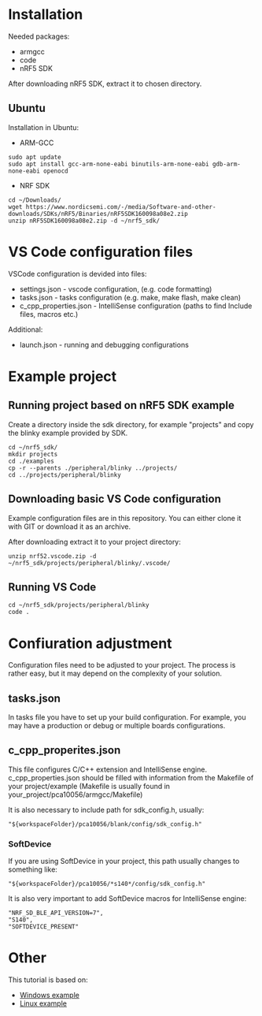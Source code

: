# Installation
Needed packages:
- armgcc
- code
- nRF5 SDK 

After downloading nRF5 SDK, extract it to chosen directory.

## Ubuntu
Installation in Ubuntu:
* ARM-GCC
```shell
sudo apt update
sudo apt install gcc-arm-none-eabi binutils-arm-none-eabi gdb-arm-none-eabi openocd
```

* NRF SDK
```shell
cd ~/Downloads/
wget https://www.nordicsemi.com/-/media/Software-and-other-downloads/SDKs/nRF5/Binaries/nRF5SDK160098a08e2.zip
unzip nRF5SDK160098a08e2.zip -d ~/nrf5_sdk/
```

# VS Code configuration files
VSCode configuration is devided into files:
- settings.json - vscode configuration, (e.g. code formatting)
- tasks.json - tasks configuration  (e.g. make, make flash, make clean)
- c_cpp_properties.json - IntelliSense configuration (paths to find Include files, macros etc.)

Additional:
- launch.json - running and debugging configurations


# Example project
## Running project based on nRF5 SDK example
Create a directory inside the sdk directory, for example "projects" and copy the blinky example provided by SDK.

```shell
cd ~/nrf5_sdk/
mkdir projects
cd ./examples
cp -r --parents ./peripheral/blinky ../projects/
cd ../projects/peripheral/blinky
```

## Downloading basic VS Code configuration
Example configuration files are in this repository. You can either clone it with GIT or download it as an archive.

After downloading extract it to your project directory:
```shell
unzip nrf52.vscode.zip -d ~/nrf5_sdk/projects/peripheral/blinky/.vscode/
```

## Running VS Code
```shell
cd ~/nrf5_sdk/projects/peripheral/blinky
code .
```

# Confiuration adjustment
Configuration files need to be adjusted to your project. The process is rather easy, but it may depend on the complexity of your solution.
## tasks.json
In tasks file you have to set up your build configuration. For example, you may have a production or debug or multiple boards configurations.

## c_cpp_properites.json
This file configures C/C++ extension and IntelliSense engine. c_cpp_properties.json should be filled with information from the Makefile of your project/example (Makefile is usually found in your_project/pca10056/armgcc/Makefile)

It is also necessary to include path for sdk_config.h, usually:
```
"${workspaceFolder}/pca10056/blank/config/sdk_config.h"
```

### SoftDevice
If you are using SoftDevice in your project, this path usually changes to something like:
```
"${workspaceFolder}/pca10056/*s140*/config/sdk_config.h"
```

It is also very important to add SoftDevice macros for IntelliSense engine:
```
"NRF_SD_BLE_API_VERSION=7",
"S140",
"SOFTDEVICE_PRESENT"
```

# Other
This tutorial is based on:
* [Windows example](https://github.com/gera-k/VSC-Nordic-example)
* [Linux example](https://github.com/justinmklam/nrf52-blinky-demo)